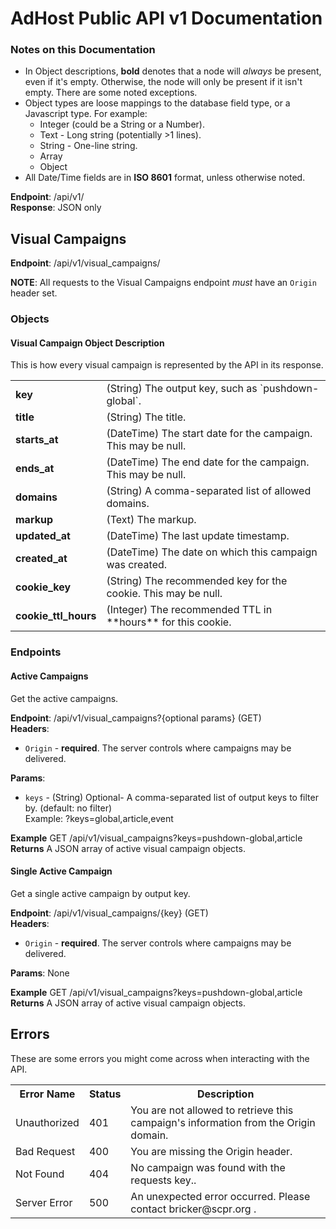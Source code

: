 # AdHost Public API v1 Documentation

### Notes on this Documentation ###
* In Object descriptions, **bold** denotes that a node will *always* be present, even if it's empty. Otherwise, the node will only be present if it isn't empty. There are some noted exceptions.
* Object types are loose mappings to the database field type, or a Javascript type. For example:
    * Integer (could be a String or a Number).
    * Text - Long string (potentially >1 lines).
    * String - One-line string.
    * Array
    * Object
* All Date/Time fields are in **ISO 8601** format, unless otherwise noted.

**Endpoint**: /api/v1/  
**Response**: JSON only



## Visual Campaigns ##
**Endpoint**: /api/v1/visual_campaigns/

**NOTE**: All requests to the Visual Campaigns endpoint *must* have an `Origin` header set.

### Objects ###

#### Visual Campaign Object Description ####
This is how every visual campaign is represented by the API in its response.

<table>
  <tr>
    <td><strong>key</strong></td>
    <td>(String) The output key, such as `pushdown-global`.</td>
  </tr>

  <tr>
    <td><strong>title</strong></td>
    <td>(String) The title.</td>
  </tr>

  <tr>
    <td><strong>starts_at</strong></td>
    <td>(DateTime) The start date for the campaign. This may be null.</td>
  </tr>

  <tr>
    <td><strong>ends_at</strong></td>
    <td>(DateTime) The end date for the campaign. This may be null.</td>
  </tr>

  <tr>
    <td><strong>domains</strong></td>
    <td>(String) A comma-separated list of allowed domains.</td>
  </tr>

  <tr>
    <td><strong>markup</strong></td>
    <td>(Text) The markup.</td>
  </tr>

  <tr>
    <td><strong>updated_at</strong></td>
    <td>(DateTime) The last update timestamp.</td>
  </tr>

  <tr>
    <td><strong>created_at</strong></td>
    <td>(DateTime) The date on which this campaign was created.</td>
  </tr>

  <tr>
    <td><strong>cookie_key</strong></td>
    <td>(String) The recommended key for the cookie. This may be null.</td>
  </tr>

  <tr>
    <td><strong>cookie_ttl_hours</strong></td>
    <td>(Integer) The recommended TTL in **hours** for this cookie.</td>
  </tr>
</table>


### Endpoints ###

#### Active Campaigns ####
Get the active campaigns.

**Endpoint**: /api/v1/visual_campaigns?{optional params} (GET)  
**Headers**:  
* `Origin` - **required**. The server controls where campaigns may be delivered.

**Params**:  
* `keys` - (String) Optional- A comma-separated list of output keys to filter by. (default: no filter)  
Example: ?keys=global,article,event

**Example**
GET /api/v1/visual_campaigns?keys=pushdown-global,article  
**Returns**
A JSON array of active visual campaign objects.


#### Single Active Campaign ####
Get a single active campaign by output key.

**Endpoint**: /api/v1/visual_campaigns/{key} (GET)  
**Headers**:  
* `Origin` - **required**. The server controls where campaigns may be delivered.

**Params**: None

**Example**
GET /api/v1/visual_campaigns?keys=pushdown-global,article  
**Returns**
A JSON array of active visual campaign objects.

## Errors ##
These are some errors you might come across when interacting with the API.

<table>
  <tr>
    <th>Error Name</th>
    <th>Status</th>
    <th>Description</th>
  </tr>
  <tr>
    <td>Unauthorized</td>
    <td>401</td>
    <td>You are not allowed to retrieve this campaign's information from the Origin domain.</td>
  </tr>
  <tr>
    <td>Bad Request</td>
    <td>400</td>
    <td>You are missing the Origin header.</td>
  </tr>
  <tr>
    <td>Not Found</td>
    <td>404</td>
    <td>No campaign was found with the requests key..</td>
  </tr>
  <tr>
    <td>Server Error</td>
    <td>500</td>
    <td>An unexpected error occurred. Please contact bricker@scpr.org .</td>
  </tr>
</table>

